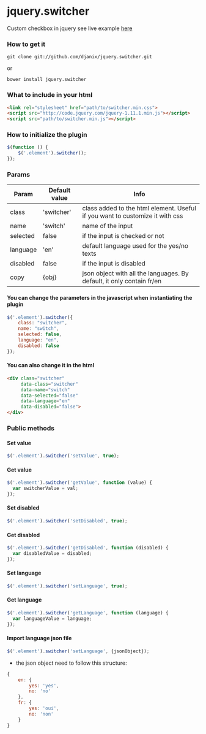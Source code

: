 jquery.switcher
===============

Custom checkbox in jquery
see live example [here](https://cdn.rawgit.com/djanix/jquery.switcher/6537d5219f5be1144440fe0d79c9cac58cf5dfe5/index.html)

### How to get it

    git clone git://github.com/djanix/jquery.switcher.git

or

    bower install jquery.switcher


### What to include in your html
```html
<link rel="stylesheet" href="path/to/switcher.min.css">
<script src="http://code.jquery.com/jquery-1.11.1.min.js"></script>
<script src="path/to/switcher.min.js"></script>
```

### How to initialize the plugin

```javascript
$(function () {
    $('.element').switcher();
});
```

### Params

| Param         | Default value | Info                                                                         |
| ------------- | ------------- | -----------------------------------------------------------------------------|
| class         | 'switcher'    | class added to the html element. Useful if you want to customize it with css |
| name          | 'switch'      | name of the input                                                            |
| selected      | false         | if the input is checked or not                                               |
| language      | 'en'          | default language used for the yes/no texts                                   |
| disabled      | false         | if the input is disabled                                                     |
| copy          | {obj}         | json object with all the languages. By default, it only contain fr/en        |

#### You can change the parameters in the javascript when instantiating the plugin

```javascript
$('.element').switcher({
    class: "switcher",
    name: "switch",
    selected: false,
    language: "en",
    disabled: false
});
```

#### You can also change it in the html

```html
<div class="switcher"
     data-class="switcher"
     data-name="switch"
     data-selected="false"
     data-language="en"
     data-disabled="false">
</div>
```

### Public methods

#### Set value
```javascript
$('.element').switcher('setValue', true);
```

#### Get value
```javascript
$('.element').switcher('getValue', function (value) {
  var switcherValue = val;
});
```

#### Set disabled
```javascript
$('.element').switcher('setDisabled', true);
```

#### Get disabled
```javascript
$('.element').switcher('getDisabled', function (disabled) {
  var disabledValue = disabled;
});
```

#### Set language
```javascript
$('.element').switcher('setLanguage', true);
```

#### Get language
```javascript
$('.element').switcher('getLanguage', function (language) {
  var languageValue = language;
});
```

#### Import language json file
```javascript
$('.element').switcher('setLanguage', {jsonObject});
```

* the json object need to follow this structure:
```javascript
{
    en: {
        yes: 'yes',
        no: 'no'
    },
    fr: {
        yes: 'oui',
        no: 'non'
    }
}
```